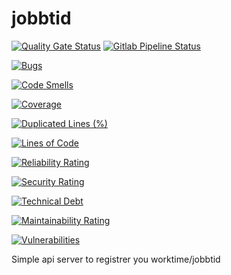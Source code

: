 # jobbtid

[![Quality Gate Status](https://sonarcloud.io/api/project_badges/measure?project=benmi_jobbtid&metric=alert_status)](https://sonarcloud.io/summary/new_code?id=benmi_jobbtid)
[![Gitlab Pipeline Status](https://gitlab.com/benmi/jobbtid/badges/main/pipeline.svg)](https://gitlab.com/benmi/jobbtid/badges/main/pipeline.svg)

[![Bugs](https://sonarcloud.io/api/project_badges/measure?project=benmi_jobbtid&metric=bugs)](https://sonarcloud.io/summary/new_code?id=benmi_jobbtid)

[![Code Smells](https://sonarcloud.io/api/project_badges/measure?project=benmi_jobbtid&metric=code_smells)](https://sonarcloud.io/summary/new_code?id=benmi_jobbtid)

[![Coverage](https://sonarcloud.io/api/project_badges/measure?project=benmi_jobbtid&metric=coverage)](https://sonarcloud.io/summary/new_code?id=benmi_jobbtid)

[![Duplicated Lines (%)](https://sonarcloud.io/api/project_badges/measure?project=benmi_jobbtid&metric=duplicated_lines_density)](https://sonarcloud.io/summary/new_code?id=benmi_jobbtid)

[![Lines of Code](https://sonarcloud.io/api/project_badges/measure?project=benmi_jobbtid&metric=ncloc)](https://sonarcloud.io/summary/new_code?id=benmi_jobbtid)

[![Reliability Rating](https://sonarcloud.io/api/project_badges/measure?project=benmi_jobbtid&metric=reliability_rating)](https://sonarcloud.io/summary/new_code?id=benmi_jobbtid)

[![Security Rating](https://sonarcloud.io/api/project_badges/measure?project=benmi_jobbtid&metric=security_rating)](https://sonarcloud.io/summary/new_code?id=benmi_jobbtid)

[![Technical Debt](https://sonarcloud.io/api/project_badges/measure?project=benmi_jobbtid&metric=sqale_index)](https://sonarcloud.io/summary/new_code?id=benmi_jobbtid)

[![Maintainability Rating](https://sonarcloud.io/api/project_badges/measure?project=benmi_jobbtid&metric=sqale_rating)](https://sonarcloud.io/summary/new_code?id=benmi_jobbtid)

[![Vulnerabilities](https://sonarcloud.io/api/project_badges/measure?project=benmi_jobbtid&metric=vulnerabilities)](https://sonarcloud.io/summary/new_code?id=benmi_jobbtid)

Simple api server to registrer you worktime/jobbtid
